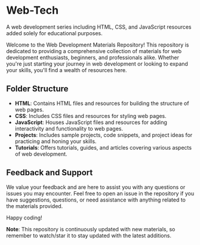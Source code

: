 # Web-Tech
A web development series including HTML, CSS, and JavaScript resources added solely for educational purposes.

Welcome to the Web Development Materials Repository! This repository is dedicated to providing a comprehensive collection of materials for web development enthusiasts, beginners, and professionals alike. Whether you're just starting your journey in web development or looking to expand your skills, you'll find a wealth of resources here.

## Folder Structure

- **HTML**: Contains HTML files and resources for building the structure of web pages.
- **CSS**: Includes CSS files and resources for styling web pages.
- **JavaScript**: Houses JavaScript files and resources for adding interactivity and functionality to web pages.
- **Projects**: Includes sample projects, code snippets, and project ideas for practicing and honing your skills.
- **Tutorials**: Offers tutorials, guides, and articles covering various aspects of web development.

## Feedback and Support

We value your feedback and are here to assist you with any questions or issues you may encounter. Feel free to open an issue in the repository if you have suggestions, questions, or need assistance with anything related to the materials provided.

Happy coding!

**Note**: This repository is continuously updated with new materials, so remember to watch/star it to stay updated with the latest additions.
